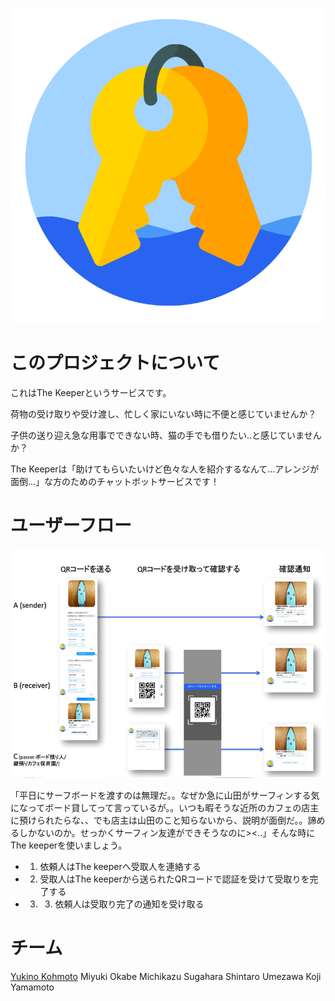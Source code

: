 ![The Keeper icon](readme-img/the-keeper-logo.png)
# このプロジェクトについて
これはThe Keeperというサービスです。

荷物の受け取りや受け渡し、忙しく家にいない時に不便と感じていませんか？

子供の送り迎え急な用事でできない時、猫の手でも借りたい..と感じていませんか？

The Keeperは「助けてもらいたいけど色々な人を紹介するなんて...アレンジが面倒...」な方のためのチャットボットサービスです！

# ユーザーフロー
![The Keeper ui flow](readme-img/flow.jpg)

「平日にサーフボードを渡すのは無理だ。。なぜか急に山田がサーフィンする気になってボード貸してって言っているが。。いつも暇そうな近所のカフェの店主に預けられたらな、、でも店主は山田のこと知らないから、説明が面倒だ。。諦めるしかないのか。せっかくサーフィン友達ができそうなのに><..」そんな時にThe keeperを使いましょう。

- 1. 依頼人はThe keeperへ受取人を連絡する
- 2. 受取人はThe keeperから送られたQRコードで認証を受けて受取りを完了する
- 3. 3. 依頼人は受取り完了の通知を受け取る

# チーム
[Yukino Kohmoto](http://yukinokoh.github.io/)
Miyuki Okabe
Michikazu Sugahara
Shintaro Umezawa
Koji Yamamoto




